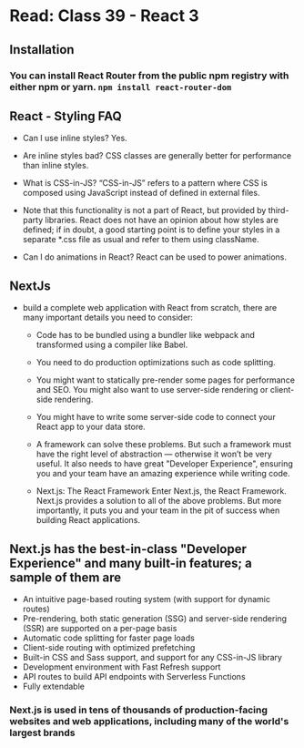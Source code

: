 # Read: Class 39 - React 3

## Installation

### You can install React Router from the public npm registry with either npm or yarn.  `npm install react-router-dom`

## React - Styling FAQ

- Can I use inline styles? Yes.

- Are inline styles bad? CSS classes are generally better for performance than inline styles.

- What is CSS-in-JS? “CSS-in-JS” refers to a pattern where CSS is composed using JavaScript instead of defined in external files.

- Note that this functionality is not a part of React, but provided by third-party libraries. React does not have an opinion about how styles are defined; if in doubt, a good starting point is to define your styles in a separate *.css file as usual and refer to them using className.

- Can I do animations in React? React can be used to power animations.

## NextJs

- build a complete web application with React from scratch, there are many important details you need to consider:

  - Code has to be bundled using a bundler like webpack and transformed using a compiler like Babel.
  - You need to do production optimizations such as code splitting.
  - You might want to statically pre-render some pages for performance and SEO. You might also want to use server-side rendering or client-side rendering.
  - You might have to write some server-side code to connect your React app to your data store.

  - A framework can solve these problems. But such a framework must have the right level of abstraction — otherwise it won’t be very useful. It also needs to have great "Developer Experience", ensuring you and your team have an amazing experience while writing code.

  - Next.js: The React Framework
  Enter Next.js, the React Framework. Next.js provides a solution to all of the above problems. But more importantly, it puts you and your team in the pit of success when building React applications.

## Next.js has the best-in-class "Developer Experience" and many built-in features; a sample of them are

- An intuitive page-based routing system (with support for dynamic routes)
- Pre-rendering, both static generation (SSG) and server-side rendering (SSR) are supported on a per-page basis
- Automatic code splitting for faster page loads
- Client-side routing with optimized prefetching
- Built-in CSS and Sass support, and support for any CSS-in-JS library
- Development environment with Fast Refresh support
- API routes to build API endpoints with Serverless Functions
- Fully extendable

### Next.js is used in tens of thousands of production-facing websites and web applications, including many of the world's largest brands
